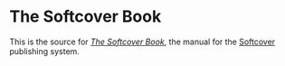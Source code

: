 # The Softcover Book

This is the source for [*The Softcover Book*](https://manual.softcover.io/book), the manual for the [Softcover](https://www.softcover.io) publishing system.
